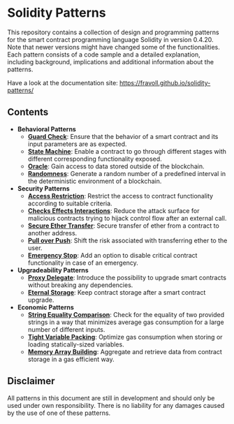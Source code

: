 # Solidity Patterns

This repository contains a collection of design and programming patterns for the smart contract programming language Solidity in version 0.4.20. Note that newer versions might have changed some of the functionalities.
Each pattern consists of a code sample and a detailed explanation, including background, implications and additional information about the patterns.

Have a look at the documentation site: https://fravoll.github.io/solidity-patterns/

## Contents

* **Behavioral Patterns**
  * [**Guard Check**](docs/guard_check.md): Ensure that the behavior of a smart contract and its input parameters are as expected.
  * [**State Machine**](docs/state_machine.md): Enable a contract to go through different stages with different corresponding functionality exposed.
  * [**Oracle**](docs/oracle.md): Gain access to data stored outside of the blockchain.
  * [**Randomness**](docs/randomness.md): Generate a random number of a predefined interval in the deterministic environment of a blockchain.
* **Security Patterns**
  * [**Access Restriction**](docs/access_restriction.md): Restrict the access to contract functionality according to suitable criteria.
  * [**Checks Effects Interactions**](docs/checks_effects_interactions.md): Reduce the attack surface for malicious contracts trying to hijack control flow after an external call.
  * [**Secure Ether Transfer**](docs/secure_ether_transfer.md): Secure transfer of ether from a contract to another address.
  * [**Pull over Push**](docs/pull_over_push.md): Shift the risk associated with transferring ether to the user.
  * [**Emergency Stop**](docs/emergency_stop.md): Add an option to disable critical contract functionality in case of an emergency.
* **Upgradeability Patterns**
  * [**Proxy Delegate**](docs/proxy_delegate.md): Introduce the possibility to upgrade smart contracts without breaking any dependencies.
  * [**Eternal Storage**](docs/eternal_storage.md): Keep contract storage after a smart contract upgrade.
* **Economic Patterns**
  * [**String Equality Comparison**](docs/string_equality_comparison.md): Check for the equality of two provided strings in a way that minimizes average gas consumption for a large number of different inputs.
  * [**Tight Variable Packing**](docs/tight_variable_packing.md): Optimize gas consumption when storing or loading statically-sized variables.
  * [**Memory Array Building**](docs/memory_array_building.md): Aggregate and retrieve data from contract storage in a gas efficient way.
  

## Disclaimer

All patterns in this document are still in development and should only be used under own responsibility. There is no liability for any damages caused by the use of one of these patterns.
